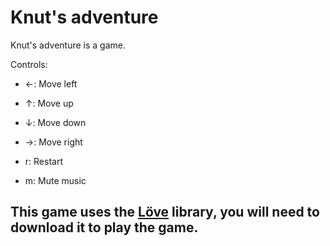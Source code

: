 # Knut's adventure

Knut's adventure is a game.

Controls:

* ←: Move left

* ↑: Move up

* ↓: Move down

* →: Move right

* r: Restart

* m: Mute music

## This game uses the [Löve](https://love2d.org/) library, you will need to download it to play the game.
